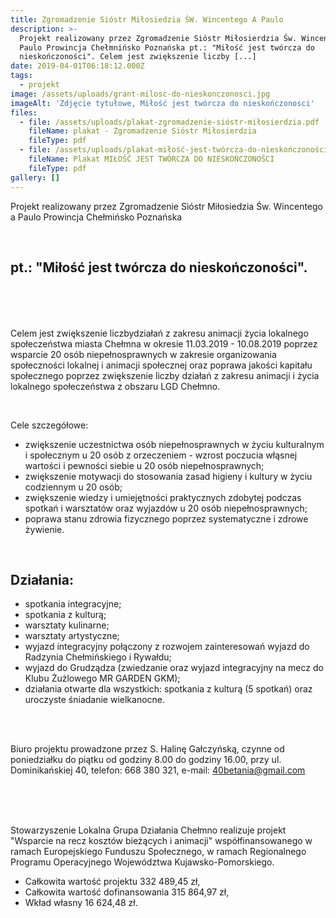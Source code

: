 ```yaml
---
title: Zgromadzenie Sióstr Miłosiedzia ŚW. Wincentego A Paulo
description: >-
  Projekt realizowany przez Zgromadzenie Sióstr Miłosierdzia Św. Wincentego a
  Paulo Prowincja Chełmnińsko Poznańska pt.: "Miłość jest twórcza do
  nieskończoności". Celem jest zwiększenie liczby [...]
date: 2019-04-01T06:18:12.000Z
tags:
  - projekt
image: /assets/uploads/grant-milosc-do-nieskonczonosci.jpg
imageAlt: 'Zdjęcie tytułowe, Miłość jest twórcza do nieskończonosci'
files:
  - file: /assets/uploads/plakat-zgromadzenie-sióstr-miłosierdzia.pdf
    fileName: plakat - Zgromadzenie Sióstr Miłosierdzia
    fileType: pdf
  - file: /assets/uploads/plakat-miłość-jest-twórcza-do-nieskończoności.pdf
    fileName: Plakat MIŁOŚĆ JEST TWÓRCZA DO NIESKOŃCZONOŚCI
    fileType: pdf
gallery: []
---
```

Projekt realizowany przez Zgromadzenie Sióstr Miłosiedzia Św. Wincentego a Paulo Prowincja Chełmińsko Poznańska

<br>

## pt.: "Miłość jest twórcza do nieskończoności".

## <br>

## 

Celem jest zwiększenie liczbydziałań z zakresu animacji życia lokalnego społeczeństwa miasta Chełmna w okresie 11.03.2019 - 10.08.2019 poprzez wsparcie 20 osób niepełnosprawnych w zakresie organizowania społeczności lokalnej i animacji społecznej oraz poprawa jakości kapitału społecznego poprzez zwiększenie liczby działań z zakresu animacji i życia lokalnego społeczeństwa z obszaru LGD Chełmno.<br>

<br>

Cele szczegółowe:

* zwiększenie uczestnictwa osób niepełnosprawnych w życiu kulturalnym i społecznym u 20 osób z orzeczeniem - wzrost poczucia włąsnej wartości i pewności siebie u 20 osób niepełnosprawnych;
* zwiększenie motywacji do stosowania zasad higieny i kultury w życiu codziennym u 20 osób;
* zwiększenie wiedzy i umiejętności praktycznych zdobytej podczas spotkań i warsztatów oraz wyjazdów u 20 osób niepełnosprawnych;
* poprawa stanu zdrowia fizycznego poprzez systematyczne i zdrowe żywienie.<br>

<br>

## Działania:

* spotkania integracyjne;
* spotkania z kulturą;
* warsztaty kulinarne;
* warsztaty artystyczne;
* wyjazd integracyjny połączony z rozwojem zainteresowań wyjazd do Radzynia Chełmińskiego i Rywałdu;
* wyjazd do Grudządza (zwiedzanie oraz wyjazd integracyjny na mecz do Klubu Żużlowego MR GARDEN GKM);
* działania otwarte dla wszystkich: spotkania z kulturą (5 spotkań) oraz uroczyste śniadanie wielkanocne.

<br>

<br>

Biuro projektu prowadzone przez S. Halinę Gałczyńską, czynne od poniedziałku do piątku od godziny 8.00 do godziny 16.00, przy ul. Dominikańskiej 40, telefon: 668 380 321, e-mail: 40betania@gmail.com

<br>

<br>

<br>

Stowarzyszenie Lokalna Grupa Działania Chełmno realizuje projekt "Wsparcie na recz kosztów bieżących i animacji" współfinansowanego w ramach Europejskiego Funduszu Społecznego, w ramach Regionalnego Programu Operacyjnego Województwa Kujawsko-Pomorskiego.

* Całkowita wartość projektu 332 489,45 zł,
* Całkowita wartość dofinansowania 315 864,97 zł,
* Wkład własny 16 624,48 zł.

<br>

<br>

<br>
